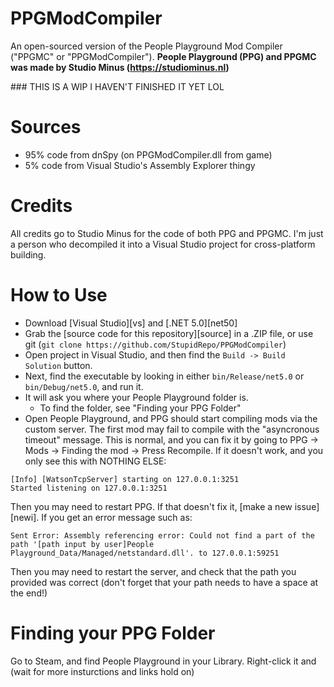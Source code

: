 # PPGModCompiler
An open-sourced version of the People Playground Mod Compiler ("PPGMC" or "PPGModCompiler").
**People Playground (PPG) and PPGMC was made by Studio Minus (https://studiominus.nl)**

### THIS IS A WIP I HAVEN'T FINISHED IT YET LOL

# Sources
* 95% code from dnSpy (on PPGModCompiler.dll from game)
* 5% code from Visual Studio's Assembly Explorer thingy
# Credits
All credits go to Studio Minus for the code of both PPG and PPGMC.
I'm just a person who decompiled it into a Visual Studio project for cross-platform building.
# How to Use
* Download [Visual Studio][vs] and [.NET 5.0][net50]
* Grab the [source code for this repository][source] in a .ZIP file, or use git (`git clone https://github.com/StupidRepo/PPGModCompiler`)
* Open project in Visual Studio, and then find the `Build -> Build Solution` button.
* Next, find the executable by looking in either `bin/Release/net5.0` or `bin/Debug/net5.0`, and run it.
* It will ask you where your People Playground folder is.
    - To find the folder, see "Finding your PPG Folder"
* Open People Playground, and PPG should start compiling mods via the custom server. The first mod may fail to compile with the "asyncronous timeout" message. This is normal, and you can fix it by going to PPG -> Mods -> Finding the mod -> Press Recompile.
If it doesn't work, and you only see this with NOTHING ELSE:
```
[Info] [WatsonTcpServer] starting on 127.0.0.1:3251
Started listening on 127.0.0.1:3251
```
Then you may need to restart PPG. If that doesn't fix it, [make a new issue][newi].
If you get an error message such as:
```
Sent Error: Assembly referencing error: Could not find a part of the path '[path input by user]People Playground_Data/Managed/netstandard.dll'. to 127.0.0.1:59251
```
Then you may need to restart the server, and check that the path you provided was correct (don't forget that your path needs to have a space at the end!)
# Finding your PPG Folder
Go to Steam, and find People Playground in your Library. Right-click it and (wait for more insturctions and links hold on)